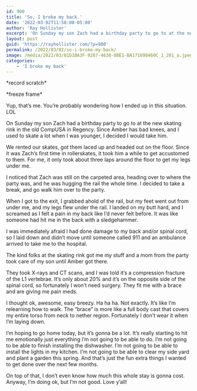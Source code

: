 ```yaml
---
id: 900
title: 'So, I broke my back.'
date: '2022-03-02T11:58:00-05:00'
author: 'Ray Hollister'
excerpt: 'On Sunday my son Zach had a birthday party to go to at the new skating rink in the old CompUSA in Regency. Little did I know it would change my life, at least for the next 90 days or so.'
layout: post
guid: 'https://rayhollister.com/?p=900'
permalink: /2022/03/02/so-i-broke-my-back/
image: /media/2022/03/81D1BA3F-9287-4630-8BE1-BA171898460C_1_201_a.jpeg
categories:
    - 'I broke my back'
---
```


\*record scratch\*

\*freeze frame\*

Yup, that’s me. You’re probably wondering how I ended up in this situation. LOL

On Sunday my son Zach had a birthday party to go to at the new skating rink in the old CompUSA in Regency. Since Amber has bad knees, and I used to skate a lot when I was younger, I decided I would take him.

We rented our skates, got them laced up and headed out on the floor. Since it was Zach‘s first time in rollerskates, it took him a while to get accustomed to them. For me, it only took about three laps around the floor to get my legs under me.

I noticed that Zach was still on the carpeted area, heading over to where the party was, and he was hugging the rail the whole time. I decided to take a break, and go walk him over to the party.

When I got to the exit, I grabbed ahold of the rail, but my feet went out from under me, and my legs flew under the rail. I landed on my butt hard, and I screamed as I felt a pain in my back like I’d never felt before. It was like someone had hit me in the back with a sledgehammer.

I was immediately afraid I had done damage to my back and/or spinal cord, so I laid down and didn’t move until someone called 911 and an ambulance arrived to take me to the hospital.

The kind folks at the skating rink got me my stuff and a mom from the party took care of my son until Amber got there.

They took X-rays and CT scans, and I was told it’s a compression fracture of the L1 vertebrae. It’s only about 20% and it’s on the opposite side of the spinal cord, so fortunately I won’t need surgery. They fit me with a brace and are giving me pain meds.

I thought ok, awesome, easy breezy. Ha ha ha. Not exactly. It’s like I’m relearning how to walk. The “brace” is more like a full body cast that covers my entire torso from neck to nether region. Fortunately I don’t wear it when I’m laying down.

I’m hoping to go home today, but it’s gonna be a lot. It’s really starting to hit me emotionally just everything I’m not going to be able to do. I’m not going to be able to finish installing the dishwasher. I’m not going to be able to install the lights in my kitchen. I’m not going to be able to clear my side yard and plant a garden this spring. And that’s just the fun extra things I wanted to get done over the next few months.

On top of that, I don’t even know how much this whole stay is gonna cost. Anyway, I’m doing ok, but I’m not good. Love y’all!
